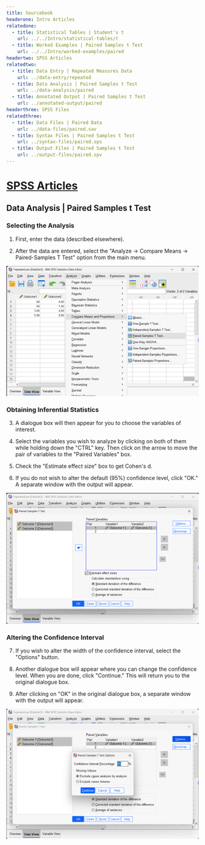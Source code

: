 ```yaml
---
title: Sourcebook
headerone: Intro Articles
relatedone:
  - title: Statistical Tables | Student's t
    url: ../../Intro/statistical-tables/t
  - title: Worked Examples | Paired Samples t Test
    url: ../../Intro/worked-examples/paired
headertwo: SPSS Articles
relatedtwo:
  - title: Data Entry | Repeated Measures Data
    url: ../data-entry/repeated
  - title: Data Analysis | Paired Samples t Test
    url: ../data-analysis/paired
  - title: Annotated Output | Paired Samples t Test
    url: ../annotated-output/paired
headerthree: SPSS Files
relatedthree:
  - title: Data Files | Paired Data
    url: ../data-files/paired.sav
  - title: Syntax Files | Paired Samples t Test
    url: ../syntax-files/paired.sps
  - title: Output Files | Paired Samples t Test
    url: ../output-files/paired.spv
---
```


# [SPSS Articles](../index.md)

## Data Analysis | Paired Samples t Test

### Selecting the Analysis

1. First, enter the data (described elsewhere). 

2. After the data are entered, select the "Analyze → Compare Means → Paired-Samples T Test" option from the main menu. 

<p align="center"><kbd><img src="paired1.png"></kbd></p>

### Obtaining Inferential Statistics 

3. A dialogue box will then appear for you to choose the variables of interest. 

4. Select the variables you wish to analyze by clicking on both of them while holding down the "CTRL" key. Then click on the arrow to move the pair of variables to the "Paired Variables" box.

5. Check the "Estimate effect size" box to get Cohen's d.

6. If you do not wish to alter the default (95%) confidence level, click "OK." A separate window with the output will appear.

<p align="center"><kbd><img src="paired2.png"></kbd></p>

### Altering the Confidence Interval 
 
7. If you wish to alter the width of the confidence interval, select the "Options" button.

8. Another dialogue box will appear where you can change the confidence level. When you are done, click "Continue." This will return you to the original dialogue box. 

9. After clicking on "OK" in the original dialogue box, a separate window with the output will appear.

<p align="center"><kbd><img src="paired3.png"></kbd></p>
